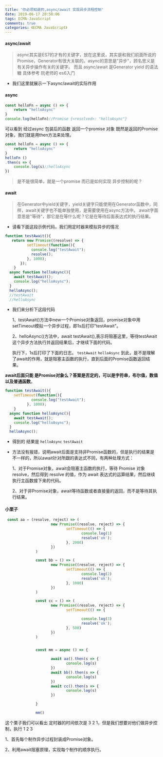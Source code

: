```yaml
---
title: '你必须知道的,async/await 实现异步流程控制'
date: 2019-06-17 20:50:06
tags: ECMA-JavaScript
comments: true
categories: 《ECMA JavaScript》
---
```


#### async/await

>    async其实是ES7的才有的关键字，放在这里说，其实是和我们前面所说的Promise，Generator有很大关联的。async的意思是"异步"，顾名思义是有关异步操作有关的关键字。
>    而且 async/await 是Generator yield  的语法糖
>    具体参考 阮老师的 es6入门

- 我们这里就展示一下async/await的实际作用

#### async
```js
const helloFn = async () => {
	return "helloAsync"
}
console.log(helloFn)//Promise {<resolved>: "helloAsync"}
```
可以看到 经过async 包装后的函数 返回一个promise 对象
既然是返回的Promise对象，我们就是用then方法来处理。
```js
const helloFn = async () => {
	return "helloAsync"
}
helloFn ()
.then(s => {
	console.log(s)//helloAsync
})
```
> 是不是很简单，就是一个promise 而已是如何实现 异步控制的呢？

#### await
>  在Generator中yield关键字，yield关键字只能使用在Generator函数中，同样，await关键字也不能单独使用，是需要使用在async方法中。 await字面意思是"等待"，那它是在等什么呢？它是在等待后面表达式的执行结果。

- 请看下面这段示例代码，我们用定时器来模拟异步的情况

```js
function testAwait(){
   return new Promise((resolve) => {
          setTimeout(function(){
          	console.log("testAwait");
          	resolve();
          }, 1000);
       });
  	}
  async function helloAsync(){
  	await testAwait();
  	console.log("helloAsync");
  }
  helloAsync();
  //testAwait
  //helloAsync
```

- 我们来分析下这段代码

  1、testAwait()方法中new一个Promise对象返回，promise对象中用setTimeout模拟一个异步过程，即1s后打印"testAwait"。

  2、helloAsync()方法中，await testAwait(),表示将阻塞这里，等待testAwait这个异步方法执行并返回结果后，才继续下面的代码。

  执行下，1s后打印了下面的日志。
  `testAwait`
  `helloAsync`
  到此，是不是理解了await的作用，就是阻塞主函数的执行，直到后面的Promise函数返回结果。

**await后面只能 是Promise对象么？答案是否定的，可以是字符串，布尔值，数值以及普通函数**。
```js
function testAwait(){
  	setTimeout(function(){
          	console.log("testAwait");
          }, 1000);
  	}
  async function helloAsync(){
  	await testAwait();
  	console.log("helloAsync");
  }
  helloAsync();
```
- 得到的 结果是
  `helloAsync`
  `testAwait`

- 方法没有报错，说明await后面是支持非Promise函数的，但是执行的结果是不一样的，所以await针对所跟的表达式不同，有两种处理方式：

  1、对于Promise对象，await会阻塞主函数的执行，等待 Promise 对象 resolve，然后得到 resolve 的值，作为 await 表达式的运算结果，然后继续执行主函数接下来的代码。

  2、对于非Promise对象，await等待函数或者直接量的返回，而不是等待其执行结果。


#### 小栗子

```js
 const aa = (resolve, reject) => (
                     new Promise((resolve, reject) => {
                            setTimeout(() => {
                                   console.log(1)
                                   resolve('ok');
                            }, 2000)
                     })
              )

              const bb = () => (
                     new Promise((resolve, reject) => {
                            setTimeout(() => {
                                   console.log(2)
                                   resolve('ok');
                            }, 1000)
                     })
              )

              const cc = () => (
                     new Promise((resolve, reject) => {
                            setTimeout(() => {

                                   console.log(3)
                                   resolve('ok');
                            }, 500)
                     })
              )


              const mm = async () => {

                     await aa().then(s => {
                            console.log(s)
                     })
                     await bb().then(s => {
                            console.log(s)
                     })
                     await cc().then(s => {
                            console.log(s)
                     })

              }

              mm()
```

这个栗子我们可以看出 定时器的时间依次是 3 2 1，但是我们想要对他们做异步控制，执行 1 2 3

1、首先每个制作异步过程封装成Promise对象。

2、利用await阻塞原理，实现每个制作的顺序执行。